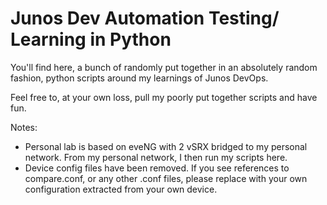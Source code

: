 # Junos Dev Automation Testing/ Learning in Python

You'll find here, a bunch of randomly put together in an absolutely random fashion, python scripts around my learnings of Junos DevOps.

Feel free to, at your own loss, pull my poorly put together scripts and have fun.

Notes:
- Personal lab is based on eveNG with 2 vSRX bridged to my personal network. From my personal network, I then run my scripts here.
- Device config files have been removed. If you see references to compare.conf, or any other .conf files, please replace with your own configuration extracted from your own device.